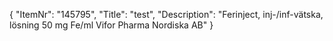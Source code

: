 {
  "ItemNr": "145795",
  "Title": "test",
  "Description": "Ferinject, inj-/inf-vätska, lösning 50 mg Fe/ml Vifor Pharma Nordiska AB"
}
